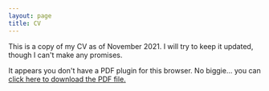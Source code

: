 ```yaml
---
layout: page
title: CV
---
```

<p>This is a copy of my CV as of November 2021.  I will try to keep it updated, though I can't make any promises.</p>

<object data="assets/documents/gibbons_cv.pdf" type="application/pdf" width="100%" height="1000">
  
  <p>It appears you don't have a PDF plugin for this browser.
    No biggie... you can <a href="myfile.pdf">click here to
      download the PDF file.</a></p>
  
</object>
